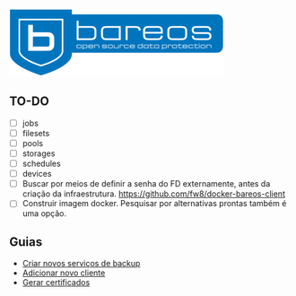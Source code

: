 ![logo-bareos](https://raw.githubusercontent.com/bareos/bareos/master/webui/public/img/bareos.png)

## TO-DO

- [ ] jobs
- [ ] filesets
- [ ] pools
- [ ] storages
- [ ] schedules
- [ ] devices
- [ ] Buscar por meios de definir a senha do FD externamente, antes da criação da infraestrutura. https://github.com/fw8/docker-bareos-client
- [ ] Construir imagem docker. Pesquisar por alternativas prontas também é uma opção.

## Guias

- [Criar novos serviços de backup](./CRIAR-NOVOS-BACKUPS.md)
- [Adicionar novo cliente](./ADICIONAR-NOVO-CLIENTE.md)
- [Gerar certificados](./GERAR-CERTIFICADOS-TLS.md)